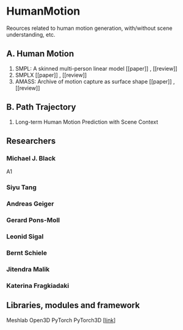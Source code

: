 # HumanMotion
Reources related to human motion generation, with/without scene understanding, etc.

## A. Human Motion
1. SMPL: A skinned multi-person linear model [[paper]] , [[review]]
2. SMPLX [[paper]] , [[review]]
3. AMASS: Archive of motion capture as surface shape [[paper]] , [[review]]

## B. Path Trajectory
1. Long-term Human Motion Prediction with Scene Context

## Researchers
### Michael J. Black
A1
### Siyu Tang
### Andreas Geiger
### Gerard Pons-Moll
### Leonid Sigal
### Bernt Schiele
### Jitendra Malik
### Katerina Fragkiadaki

## Libraries, modules and framework

Meshlab
Open3D
PyTorch
PyTorch3D [[link](https://pytorch3d.org/)]


## 
